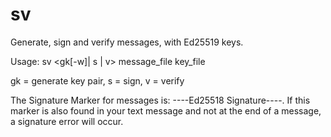 # sv
Generate, sign and verify messages, with Ed25519 keys.

Usage: sv <gk[-w]| s | v> message_file key_file

gk = generate key pair,
s = sign,
v = verify

The Signature Marker for messages is: ----Ed25518 Signature----. If this
marker is also found in your text message and not at the end of a message,
a signature error will occur.
